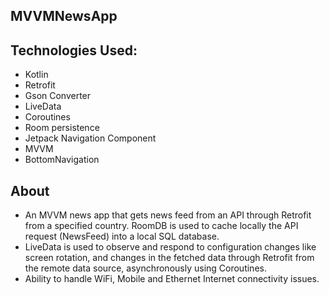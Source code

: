 ## MVVMNewsApp

## Technologies Used:

- Kotlin
- Retrofit
- Gson Converter
- LiveData
- Coroutines
- Room persistence
- Jetpack Navigation Component
- MVVM
- BottomNavigation

## About

- An MVVM news app that gets news feed from an API through Retrofit from a specified country. RoomDB is used to cache locally the API request (NewsFeed) into a local SQL database.
- LiveData is used to observe and respond to configuration changes like screen rotation, and changes in the fetched data through Retrofit from the remote data source, asynchronously using Coroutines.
- Ability to handle WiFi, Mobile and Ethernet Internet connectivity issues.
